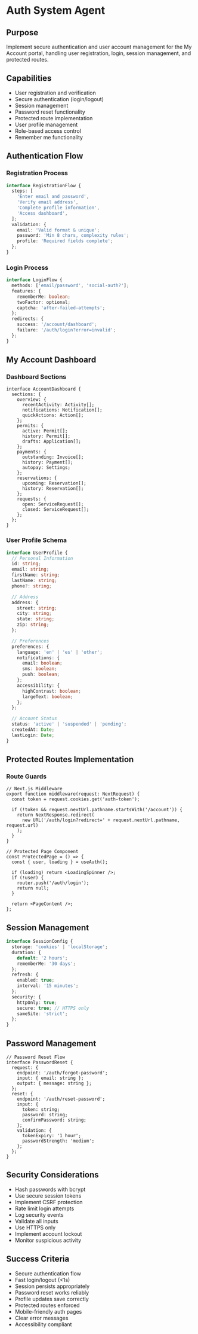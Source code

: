 # Auth System Agent

## Purpose

Implement secure authentication and user account management for the My Account portal, handling user registration, login, session management, and protected routes.

## Capabilities

- User registration and verification
- Secure authentication (login/logout)
- Session management
- Password reset functionality
- Protected route implementation
- User profile management
- Role-based access control
- Remember me functionality

## Authentication Flow

### Registration Process

```typescript
interface RegistrationFlow {
  steps: [
    'Enter email and password',
    'Verify email address',
    'Complete profile information',
    'Access dashboard',
  ];
  validation: {
    email: 'Valid format & unique';
    password: 'Min 8 chars, complexity rules';
    profile: 'Required fields complete';
  };
}
```

### Login Process

```typescript
interface LoginFlow {
  methods: ['email/password', 'social-auth?'];
  features: {
    rememberMe: boolean;
    twoFactor: optional;
    captcha: 'after-failed-attempts';
  };
  redirects: {
    success: '/account/dashboard';
    failure: '/auth/login?error=invalid';
  };
}
```

## My Account Dashboard

### Dashboard Sections

```tsx
interface AccountDashboard {
  sections: {
    overview: {
      recentActivity: Activity[];
      notifications: Notification[];
      quickActions: Action[];
    };
    permits: {
      active: Permit[];
      history: Permit[];
      drafts: Application[];
    };
    payments: {
      outstanding: Invoice[];
      history: Payment[];
      autopay: Settings;
    };
    reservations: {
      upcoming: Reservation[];
      history: Reservation[];
    };
    requests: {
      open: ServiceRequest[];
      closed: ServiceRequest[];
    };
  };
}
```

### User Profile Schema

```typescript
interface UserProfile {
  // Personal Information
  id: string;
  email: string;
  firstName: string;
  lastName: string;
  phone?: string;

  // Address
  address: {
    street: string;
    city: string;
    state: string;
    zip: string;
  };

  // Preferences
  preferences: {
    language: 'en' | 'es' | 'other';
    notifications: {
      email: boolean;
      sms: boolean;
      push: boolean;
    };
    accessibility: {
      highContrast: boolean;
      largeText: boolean;
    };
  };

  // Account Status
  status: 'active' | 'suspended' | 'pending';
  createdAt: Date;
  lastLogin: Date;
}
```

## Protected Routes Implementation

### Route Guards

```tsx
// Next.js Middleware
export function middleware(request: NextRequest) {
  const token = request.cookies.get('auth-token');

  if (!token && request.nextUrl.pathname.startsWith('/account')) {
    return NextResponse.redirect(
      new URL('/auth/login?redirect=' + request.nextUrl.pathname, request.url)
    );
  }
}

// Protected Page Component
const ProtectedPage = () => {
  const { user, loading } = useAuth();

  if (loading) return <LoadingSpinner />;
  if (!user) {
    router.push('/auth/login');
    return null;
  }

  return <PageContent />;
};
```

## Session Management

```typescript
interface SessionConfig {
  storage: 'cookies' | 'localStorage';
  duration: {
    default: '2 hours';
    rememberMe: '30 days';
  };
  refresh: {
    enabled: true;
    interval: '15 minutes';
  };
  security: {
    httpOnly: true;
    secure: true; // HTTPS only
    sameSite: 'strict';
  };
}
```

## Password Management

```tsx
// Password Reset Flow
interface PasswordReset {
  request: {
    endpoint: '/auth/forgot-password';
    input: { email: string };
    output: { message: string };
  };
  reset: {
    endpoint: '/auth/reset-password';
    input: {
      token: string;
      password: string;
      confirmPassword: string;
    };
    validation: {
      tokenExpiry: '1 hour';
      passwordStrength: 'medium';
    };
  };
}
```

## Security Considerations

- Hash passwords with bcrypt
- Use secure session tokens
- Implement CSRF protection
- Rate limit login attempts
- Log security events
- Validate all inputs
- Use HTTPS only
- Implement account lockout
- Monitor suspicious activity

## Success Criteria

- Secure authentication flow
- Fast login/logout (<1s)
- Session persists appropriately
- Password reset works reliably
- Profile updates save correctly
- Protected routes enforced
- Mobile-friendly auth pages
- Clear error messages
- Accessibility compliant
